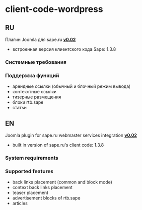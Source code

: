 # client-code-wordpress

## RU

Плагин Joomla для sape.ru **[v0.02](https://github.com/sape-ru/client-code-joomla/blob/v0.02/component/com_extension_saperu-v0.02.zip?raw=true)**

- встроенная версия клиентского кода Sape: 1.3.8

### Системные требования


### Поддержка функций
- арендные ссылки (обычный и блочный режим вывода)
- контекстные ссылки
- тизерные размещения
- блоки rtb.sape
- статьи

## EN

Joomla plugin for sape.ru webmaster services integration **[v0.02](https://github.com/sape-ru/client-code-joomla/blob/v0.02/component/com_extension_saperu-v0.02.zip?raw=true)**
- built in version of sape.ru's client code: 1.3.8

### System requirements
 

### Supported features
- back links placement (common and block mode)
- context back links placement
- teaser placement
- advertisement blocks of rtb.sape
- articles